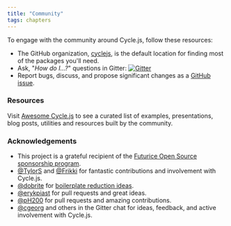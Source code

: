 ```yaml
---
title: "Community"
tags: chapters
---
```


To engage with the community around Cycle.js, follow these resources:

* The GitHub organization, [cyclejs](https://github.com/cyclejs), is the default location for finding most of the packages you'll need.
* Ask, "_How do I...?_" questions in Gitter: [![Gitter](https://badges.gitter.im/Join%20Chat.svg)](https://gitter.im/staltz/cycle)
* Report bugs, discuss, and propose significant changes as a [GitHub issue](https://github.com/cyclejs/core/issues).

### Resources

Visit [Awesome Cycle.js](https://github.com/vic/awesome-cyclejs) to see a curated list of examples, presentations, blog posts, utilities and resources built by the community.

### Acknowledgements

- This project is a grateful recipient of the [Futurice Open Source sponsorship program](http://futurice.com/blog/sponsoring-free-time-open-source-activities).
- [@TylorS](https://github.com/TylorS) and [@Frikki](https://github.com/Frikki/) for fantastic contributions and involvement with Cycle.js.
- [@dobrite](https://github.com/dobrite) for [boilerplate reduction ideas](https://github.com/cyclejs/core/issues/56).
- [@erykpiast](https://github.com/erykpiast) for pull requests and great ideas.
- [@pH200](https://github.com/pH200) for pull requests and amazing contributions.
- [@cgeorg](https://github.com/cgeorg) and others in the Gitter chat for ideas, feedback, and active involvement with Cycle.js.
